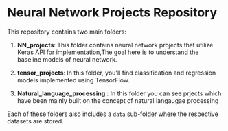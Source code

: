 # Neural Network Projects Repository

This repository contains two main folders:

1. **NN_projects**: This folder contains neural network projects that utilize Keras API for implementation,The goal here is to understand the baseline models of neural network.

2. **tensor_projects**: In this folder, you'll find classification and regression models implemented using TensorFlow.
  
3. **Natural_language_processing** : In this folder you can see prjects which have been mainly built on the concept of natural langaugae processing 

Each of these folders also includes a `data` sub-folder where the respective datasets are stored.



